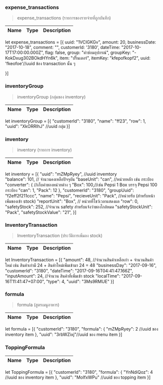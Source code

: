 ### expense_transactions
>expense_transactions (รายการของรายจ่ายที่ถูกบันทึก)

| Name | Type | Description
| ----|----|-----------  
let expense_transactions = [{
    uuid: "1VCIGKGv",
    amount: 20,
    businessDate: "2017-10-18",
    comment: "",
    customerId: '3180',
    dateTime: "2017-10-17T17:00:00.000Z",
    flag: false,
    group: "ค่าซ่อมอุปกรณ์",
    groupKey: "-KokDxug302BOkdHYn6k",
    item: "ปริ๊นเตอร์",
    itemKey: "kfepofkopf2",
    uuid: 'fkeofoe'//uuid ข้อง transaction นั้น ๆ

}]

### inventoryGroup
>inventoryGroup (กลุ่มของ inventory)

| Name | Type | Description
| ----|----|-----------  
let inventoryGroup = [{
    "customerId": "3180",
    "name": "ff23",
    "row": 1,
    "uuid": "XkORRIhJ" //uuid กลุ่ม
}]

### inventory
>inventory (รายการ inventory)

| Name | Type | Description
| ----|----|-----------  
let inventory = [{
    "uuid": "mZMpRyey", //uuid invemtory    
    "balance": 101, // จำนวนคงเหลือปัจจุบัน
    "baseUnit": "can",  //หน่วยหลัก เช่น กระป๋อง
    "converter": { //เก็บค่าของหน่วยต่าง ๆ
        "Box": 100,//เช่น Pepsi 1 Box บรรจุ Pepsi 100 กระป๋อง
        "can": 1,
        "Pack": 12
    },
    "customerId": "3180",
    "groupUuid": "f2eff2f211ccc",
    "name": "Pepsi",
    "recieveUnit": "Pack", //หน่วยรับ (สำหรับหน้า เพิ่มของเข้า stock)
    "reportUnit": "Box", // หน่วยที่โชว์เวลาแสดงผล
    "row": 0,
    "safetyStock": 252, //จำนวน safety สำหรับแจ้งว่าของไกล้หมด
    "safetyStockUnit": "Pack",
    "safetyStockValue": "21",
}]

### InventoryTransaction
>InventoryTransaction (ประวัติการเพิ่มลง stock)

| Name | Type | Description
| ----|----|-----------  
let InventoryTransaction = [{
    "amount": 48, //จำนวนสินค้าเหลือเก่า + จำนวนสินค้าใหม่ เช่น สินค้าเก่ามี 24 + สินค้าใหม่เพิ่มเข้ามา 24 = 48
    "businessDay": "2017-09-16",
    "customerId": "3180",
    "dateTime": "2017-09-16T04:41:47.166Z",
    "inputAmount": 24, //จำนวน สินค้าที่เพิ่มเข้า stock
    "localTime": "2017-09-16T11:41:47+07:00",
    "type": 4,
    "uuid": "3Ms9RMUE"
}]

### formula
>formula (สูตรเมนูอาหาร)

| Name | Type | Description
| ----|----|-----------  
let formula = [{
    "customerId": "3180",
    "formula": {
        "mZMpRyey": 2 //uuid ของ inventory item
    },
    "uuid": "3rbWZixj"//uuid ของ menu item
}]

### ToppingFormula
| Name | Type | Description
| ----|----|-----------  
let ToppingFormula = [{
    "customerId": "3180",
    "formula": {
        "YnNdiQoz": 4 //uuid ของ inventory item
    },
    "uuid": "MoIfxWPu" //uuid ของ topping item
}] 